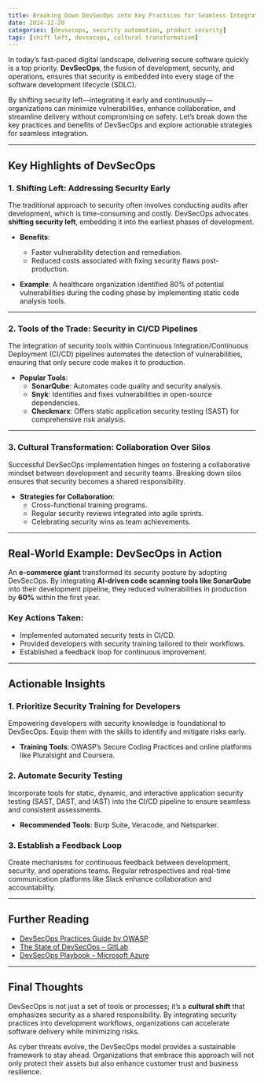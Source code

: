 ```yaml
---
title: Breaking Down DevSecOps into Key Practices for Seamless Integration 
date: 2024-12-20
categories: [devsecops, security automation, product security]
tags: [shift left, devsecops, cultural transformation]
---
```



In today’s fast-paced digital landscape, delivering secure software quickly is a top priority. **DevSecOps**, the fusion of development, security, and operations, ensures that security is embedded into every stage of the software development lifecycle (SDLC).  

By shifting security left—integrating it early and continuously—organizations can minimize vulnerabilities, enhance collaboration, and streamline delivery without compromising on safety. Let’s break down the key practices and benefits of DevSecOps and explore actionable strategies for seamless integration.

---

## Key Highlights of DevSecOps  

### 1. Shifting Left: Addressing Security Early  
The traditional approach to security often involves conducting audits after development, which is time-consuming and costly. DevSecOps advocates **shifting security left**, embedding it into the earliest phases of development.  

- **Benefits**:  
  - Faster vulnerability detection and remediation.  
  - Reduced costs associated with fixing security flaws post-production.  

- **Example**: A healthcare organization identified 80% of potential vulnerabilities during the coding phase by implementing static code analysis tools.  

---

### 2. Tools of the Trade: Security in CI/CD Pipelines  
The integration of security tools within Continuous Integration/Continuous Deployment (CI/CD) pipelines automates the detection of vulnerabilities, ensuring that only secure code makes it to production.  

- **Popular Tools**:  
  - **SonarQube**: Automates code quality and security analysis.  
  - **Snyk**: Identifies and fixes vulnerabilities in open-source dependencies.  
  - **Checkmarx**: Offers static application security testing (SAST) for comprehensive risk analysis.  

---

### 3. Cultural Transformation: Collaboration Over Silos  
Successful DevSecOps implementation hinges on fostering a collaborative mindset between development and security teams. Breaking down silos ensures that security becomes a shared responsibility.  

- **Strategies for Collaboration**:  
  - Cross-functional training programs.  
  - Regular security reviews integrated into agile sprints.  
  - Celebrating security wins as team achievements.  

---

## Real-World Example: DevSecOps in Action  

An **e-commerce giant** transformed its security posture by adopting DevSecOps. By integrating **AI-driven code scanning tools like SonarQube** into their development pipeline, they reduced vulnerabilities in production by **60%** within the first year.  

### Key Actions Taken:  
- Implemented automated security tests in CI/CD.  
- Provided developers with security training tailored to their workflows.  
- Established a feedback loop for continuous improvement.  

---

## Actionable Insights  

### 1. Prioritize Security Training for Developers  
Empowering developers with security knowledge is foundational to DevSecOps. Equip them with the skills to identify and mitigate risks early.  

- **Training Tools**: OWASP’s Secure Coding Practices and online platforms like Pluralsight and Coursera.  

### 2. Automate Security Testing  
Incorporate tools for static, dynamic, and interactive application security testing (SAST, DAST, and IAST) into the CI/CD pipeline to ensure seamless and consistent assessments.  

- **Recommended Tools**: Burp Suite, Veracode, and Netsparker.  

### 3. Establish a Feedback Loop  
Create mechanisms for continuous feedback between development, security, and operations teams. Regular retrospectives and real-time communication platforms like Slack enhance collaboration and accountability.  

---

## Further Reading  

- [DevSecOps Practices Guide by OWASP](https://owasp.org/DevSecOps_Practices/)  
- [The State of DevSecOps – GitLab](https://about.gitlab.com/devsecops/)  
- [DevSecOps Playbook – Microsoft Azure](https://azure.microsoft.com/devsecops/)  

---

## Final Thoughts  

DevSecOps is not just a set of tools or processes; it’s a **cultural shift** that emphasizes security as a shared responsibility. By integrating security practices into development workflows, organizations can accelerate software delivery while minimizing risks.  

As cyber threats evolve, the DevSecOps model provides a sustainable framework to stay ahead. Organizations that embrace this approach will not only protect their assets but also enhance customer trust and business resilience.  
